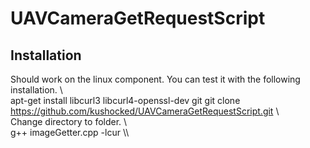 # UAVCameraGetRequestScript
  ## Installation
  Should work on the linux component. You can test it with the following installation.
  \\\
  apt-get install libcurl3 libcurl4-openssl-dev git
  git clone https://github.com/kushocked/UAVCameraGetRequestScript.git
  \\\
  Change directory to folder.
  \\\
  g++ imageGetter.cpp -lcur
  \\\
